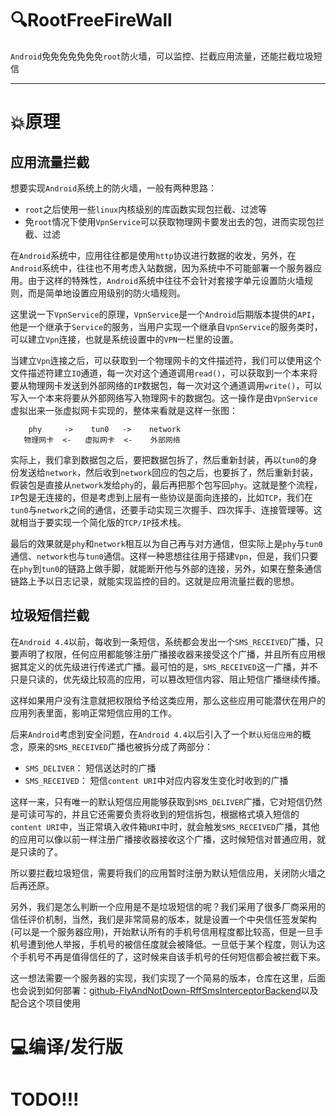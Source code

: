 # 🔍RootFreeFireWall
`Android`免免免免免免免`root`防火墙，可以监控、拦截应用流量，还能拦截垃圾短信

---

# 💥原理
## 应用流量拦截
想要实现`Android`系统上的防火墙，一般有两种思路：
* `root`之后使用一些`linux`内核级别的库函数实现包拦截、过滤等
* 免`root`情况下使用`VpnService`可以获取物理网卡要发出去的包，进而实现包拦截、过滤

在`Android`系统中，应用往往都是使用`http`协议进行数据的收发，另外，在`Android`系统中，往往也不用考虑入站数据，因为系统中不可能部署一个服务器应用。由于这样的特殊性，`Android`系统中往往不会针对套接字单元设置防火墙规则，而是简单地设置应用级别的防火墙规则。

这里说一下`VpnService`的原理，`VpnService`是一个`Android`后期版本提供的`API`，他是一个继承于`Service`的服务，当用户实现一个继承自`VpnService`的服务类时，可以建立`Vpn`连接，也就是系统设置中的`VPN`一栏里的设置。

当建立`Vpn`连接之后，可以获取到一个物理网卡的文件描述符，我们可以使用这个文件描述符建立`IO`通道，每一次对这个通道调用`read()`，可以获取到一个本来将要从物理网卡发送到外部网络的`IP`数据包，每一次对这个通道调用`write()`，可以写入一个本来将要从外部网络写入物理网卡的数据包。这一操作是由`VpnService`虚拟出来一张虚拟网卡实现的，整体来看就是这样一张图：

```
    phy     ->    tun0   ->    network
   物理网卡  <-   虚拟网卡  <-    外部网络
```

实际上，我们拿到数据包之后，要把数据包拆了，然后重新封装，再以`tun0`的身份发送给`network`，然后收到`network`回应的包之后，也要拆了，然后重新封装，假装包是直接从`network`发给`phy`的，最后再把那个包写回`phy`。这就是整个流程，`IP`包是无连接的，但是考虑到上层有一些协议是面向连接的，比如`TCP`，我们在`tun0`与`network`之间的通信，还要手动实现三次握手、四次挥手、连接管理等。这就相当于要实现一个简化版的`TCP/IP`技术栈。

最后的效果就是`phy`和`network`相互以为自己再与对方通信，但实际上是`phy`与`tun0`通信、`network`也与`tun0`通信。这样一种思想往往用于搭建`Vpn`，但是，我们只要在`phy`到`tun0`的链路上做手脚，就能断开他与外部的连接，另外，如果在整条通信链路上予以日志记录，就能实现监控的目的。这就是应用流量拦截的思想。

## 垃圾短信拦截
在`Android 4.4`以前，每收到一条短信，系统都会发出一个`SMS_RECEIVED`广播，只要声明了权限，任何应用都能够注册广播接收器来接受这个广播，并且所有应用根据其定义的优先级进行传递式广播。最可怕的是，`SMS_RECEIVED`这一广播，并不只是只读的，优先级比较高的应用，可以篡改短信内容、阻止短信广播继续传播。

这样如果用户没有注意就把权限给予给这类应用，那么这些应用可能潜伏在用户的应用列表里面，影响正常短信应用的工作。

后来`Android`考虑到安全问题，在`Android 4.4`以后引入了一个`默认短信应用`的概念，原来的`SMS_RECEIVED`广播也被拆分成了两部分：
* `SMS_DELIVER`： 短信送达时的广播
* `SMS_RECEIVED`： 短信`content URI`中对应内容发生变化时收到的广播

这样一来，只有唯一的默认短信应用能够获取到`SMS_DELIVER`广播，它对短信仍然是可读可写的，并且它还需要负责将收到的短信拆包，根据格式填入短信的`content URI`中，当正常填入收件箱`URI`中时，就会触发`SMS_RECEIVED`广播，其他的应用可以像以前一样注册广播接收器接收这个广播，这时候短信对普通应用，就是只读的了。

所以要拦截垃圾短信，需要将我们的应用暂时注册为默认短信应用，关闭防火墙之后再还原。

另外，我们是怎么判断一个应用是不是垃圾短信的呢？我们采用了很多厂商采用的信任评价机制，当然，我们是非常简易的版本，就是设置一个中央信任签发架构(可以是一个服务器应用)，开始默认所有的手机号信用程度都比较高，但是一旦手机号遭到他人举报，手机号的被信任度就会被降低。一旦低于某个程度，则认为这个手机号不再是值得信任的了，这时候来自该手机号的任何短信都会被拦截下来。

这一想法需要一个服务器的实现，我们实现了一个简易的版本，仓库在这里，后面也会说到如何部署：[github-FlyAndNotDown-RffSmsInterceptorBackend](https://github.com/FlyAndNotDown/rff-sms-interceptor-backend)以及配合这个项目使用

# 💻编译/发行版


# TODO!!!
